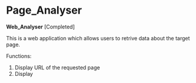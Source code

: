 # Page_Analyser

<b>Web_Analyser</b>
[Completed]

This is a web application which allows users to retrive data about the target page.

Functions:

1. Display URL of the requested page
2. Display <title> of the requested page
3. Display number of links on the page that the user can click on
4. Display all of the links 
5. Display number of unique domains that these links go to
6. Display all of the unique domains found
7. Check if page was served in a secure mannered
8. Display SSL certificate information
9. Was Google Analytics available on the page?      

Future Improvements:</br>
1. Add proper error handling
